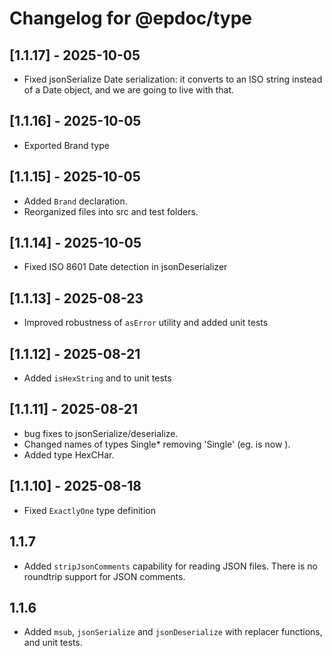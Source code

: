 # Changelog for @epdoc/type

## [1.1.17] - 2025-10-05

- Fixed jsonSerialize Date serialization: it converts to an ISO string instead of a Date object, and we are going to live with that.

## [1.1.16] - 2025-10-05

- Exported Brand type

## [1.1.15] - 2025-10-05

- Added `Brand` declaration.
- Reorganized files into src and test folders.

## [1.1.14] - 2025-10-05

- Fixed ISO 8601 Date detection in jsonDeserializer

## [1.1.13] - 2025-08-23

- Improved robustness of `asError` utility and added unit tests

## [1.1.12] - 2025-08-21

- Added `isHexString` and to unit tests

## [1.1.11] - 2025-08-21

- bug fixes to jsonSerialize/deserialize.
- Changed names of types Single* removing 'Single' (eg. is now ).
- Added type HexCHar.

## [1.1.10] - 2025-08-18

- Fixed `ExactlyOne` type definition

## 1.1.7

- Added `stripJsonComments` capability for reading JSON files. There is no roundtrip support for JSON comments.

## 1.1.6

- Added `msub`, `jsonSerialize` and `jsonDeserialize` with replacer functions, and unit tests.
